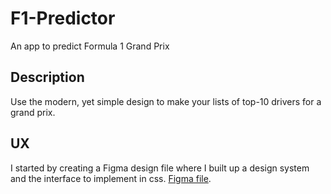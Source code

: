 # F1-Predictor
An app to predict Formula 1 Grand Prix

## Description
Use the modern, yet simple design to make your lists of top-10 drivers for a grand prix.

## UX
I started by creating a Figma design file where I built up a design system and the interface to implement in css.
[Figma file](https://www.figma.com/file/zBpdZxh3FDzMthQguMNvHV/F1-Pre?node-id=39%3A1743).
